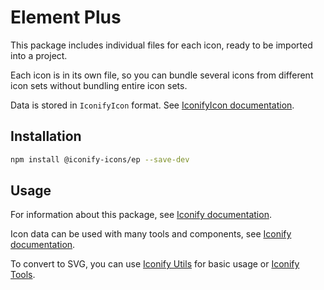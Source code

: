 # Element Plus

This package includes individual files for each icon, ready to be imported into a project.

Each icon is in its own file, so you can bundle several icons from different icon sets without bundling entire icon sets.

Data is stored in `IconifyIcon` format. See [IconifyIcon documentation](https://iconify.design/docs/types/iconify-icon.html).

## Installation

```bash
npm install @iconify-icons/ep --save-dev
```

## Usage

For information about this package, see [Iconify documentation](https://iconify.design/docs/icons/icons.html).

Icon data can be used with many tools and components, see [Iconify documentation](https://iconify.design/docs/usage/).

To convert to SVG, you can use [Iconify Utils](https://iconify.design/docs/libraries/utils/examples/export-svgs-from-icon-set.html) for basic usage or [Iconify Tools](https://iconify.design/docs/libraries/tools/).
